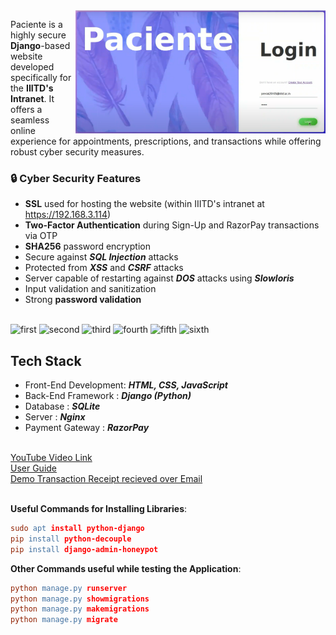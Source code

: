 <img align="right" src="https://github.com/preraksemwal/Paciente/blob/main/paciente.png" width=400>

Paciente is a highly secure **Django**-based website developed specifically for the **IIITD's Intranet**. It offers a seamless online experience for appointments, prescriptions, and transactions while offering robust cyber security measures.<br/>

### :lock: Cyber Security Features 

* **SSL** used for hosting the website (within IIITD's intranet at https://192.168.3.114) <br/>
* **Two-Factor Authentication** during Sign-Up and RazorPay transactions via OTP <br/>
* **SHA256** password encryption <br/>
* Secure against **_SQL Injection_** attacks <br/>
* Protected from **_XSS_** and **_CSRF_** attacks <br/>
* Server capable of restarting against **_DOS_** attacks using **_Slowloris_** <br/>
* Input validation and sanitization <br/>
* Strong **password validation** <br/><br/>

![first](https://github.com/preraksemwal/Paciente/assets/77500750/4edb4364-4827-4af7-ab65-3fa5c6a2e6b4)
![second](https://github.com/preraksemwal/Paciente/assets/77500750/dd7afdb5-e675-4912-900d-4faf6c615eb6)
![third](https://github.com/preraksemwal/Paciente/assets/77500750/2e9a2d21-e7a5-4c6e-b44f-216f4828ee59)
![fourth](https://github.com/preraksemwal/Paciente/assets/77500750/48a9edd5-284d-4265-9c96-b55f5e38cfec)
![fifth](https://github.com/preraksemwal/Paciente/assets/77500750/50883a21-b5af-4e1f-b0ad-4b970d16b7c4)
![sixth](https://github.com/preraksemwal/Paciente/assets/77500750/80576a61-0f81-470a-81eb-74eca3f9f0f6)

<h2> Tech Stack </h2>

- Front-End Development: **_HTML, CSS, JavaScript_** <br/>
- Back-End Framework   : **_Django (Python)_** <br/>
- Database             : **_SQLite_** <br/>
- Server               : **_Nginx_** <br/>
- Payment Gateway      : **_RazorPay_** <br/><br/>


[YouTube Video Link](https://youtu.be/JNq6Itf5ro0) <br/>
[User Guide](https://drive.google.com/file/d/1Lc8HBtGRO4rg8CY4wmITUvYwkNMEJncB/view?usp=share_link) <br/>
[Demo Transaction Receipt recieved over Email](https://drive.google.com/file/d/1-XOXT0Pif_a26axTZCCtbZv1GAOD6s74/view?usp=share_link) <br/><br/>

**Useful Commands for Installing Libraries**: <br/>
```lex
sudo apt install python-django
pip install python-decouple
pip install django-admin-honeypot
```

**Other Commands useful while testing the Application**: <br/>
```lex
python manage.py runserver
python manage.py showmigrations
python manage.py makemigrations
python manage.py migrate
```
